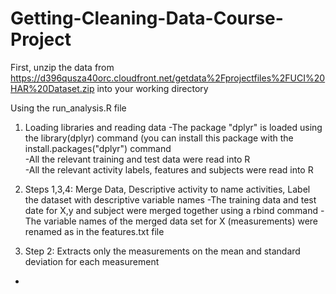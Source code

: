 # Getting-Cleaning-Data-Course-Project

First, unzip the data from https://d396qusza40orc.cloudfront.net/getdata%2Fprojectfiles%2FUCI%20HAR%20Dataset.zip into your working directory  

Using the run_analysis.R file  
1) Loading libraries and reading data
-The package "dplyr" is loaded using the library(dplyr) command (you can install this package with the install.packages("dplyr") command  
-All the relevant training and test data were read into R  
-All the relevant activity labels, features and subjects were read into R  

2) Steps 1,3,4: Merge Data, Descriptive activity to name activities, Label the dataset with descriptive variable names
-The training data and test date for X,y and subject were merged together using a rbind command
-The variable names of the merged data set for X (measurements) were renamed as in the features.txt file

3) Step 2: Extracts only the measurements on the mean and standard deviation for each measurement
-


